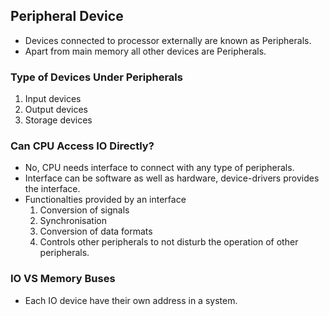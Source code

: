 ## Peripheral Device
- Devices connected to processor externally are known as Peripherals.
- Apart from main memory all other devices are Peripherals.

### Type of Devices Under Peripherals
1. Input devices
2. Output devices
3. Storage devices

### Can CPU Access IO Directly?
- No, CPU needs interface to connect with any type of peripherals.
- Interface can be software as well as hardware, device-drivers provides the interface.
- Functionalties provided by an interface
  1. Conversion of signals
  2. Synchronisation
  3. Conversion of data formats
  4. Controls other peripherals to not disturb the operation of other peripherals.

### IO VS Memory Buses
- Each IO device have their own address in a system.